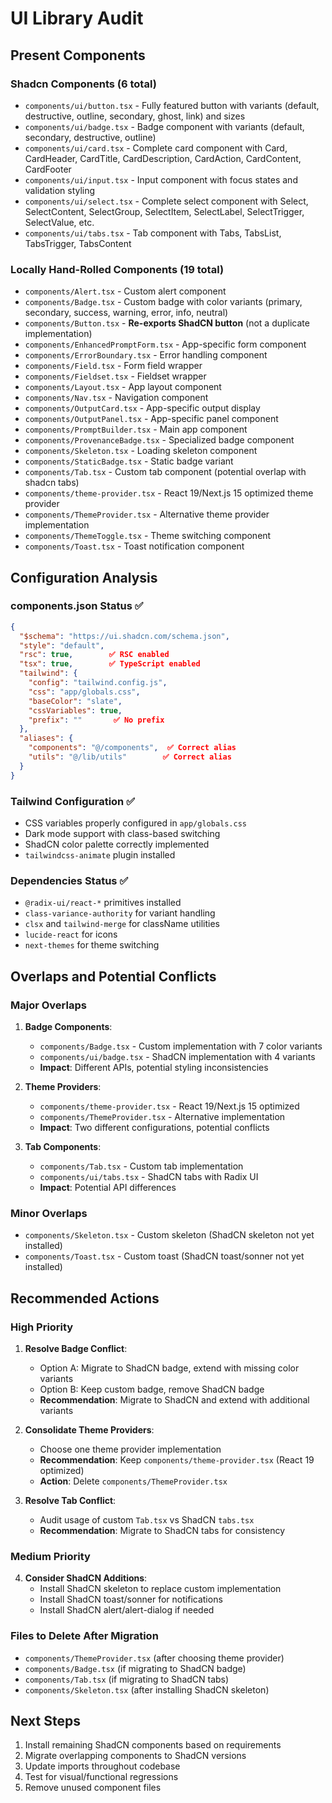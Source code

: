 # UI Library Audit

## Present Components

### Shadcn Components (6 total)

- `components/ui/button.tsx` - Fully featured button with variants (default, destructive, outline, secondary, ghost, link) and sizes
- `components/ui/badge.tsx` - Badge component with variants (default, secondary, destructive, outline)
- `components/ui/card.tsx` - Complete card component with Card, CardHeader, CardTitle, CardDescription, CardAction, CardContent, CardFooter
- `components/ui/input.tsx` - Input component with focus states and validation styling
- `components/ui/select.tsx` - Complete select component with Select, SelectContent, SelectGroup, SelectItem, SelectLabel, SelectTrigger, SelectValue, etc.
- `components/ui/tabs.tsx` - Tab component with Tabs, TabsList, TabsTrigger, TabsContent

### Locally Hand-Rolled Components (19 total)

- `components/Alert.tsx` - Custom alert component
- `components/Badge.tsx` - Custom badge with color variants (primary, secondary, success, warning, error, info, neutral)
- `components/Button.tsx` - **Re-exports ShadCN button** (not a duplicate implementation)
- `components/EnhancedPromptForm.tsx` - App-specific form component
- `components/ErrorBoundary.tsx` - Error handling component
- `components/Field.tsx` - Form field wrapper
- `components/Fieldset.tsx` - Fieldset wrapper
- `components/Layout.tsx` - App layout component
- `components/Nav.tsx` - Navigation component
- `components/OutputCard.tsx` - App-specific output display
- `components/OutputPanel.tsx` - App-specific panel component
- `components/PromptBuilder.tsx` - Main app component
- `components/ProvenanceBadge.tsx` - Specialized badge component
- `components/Skeleton.tsx` - Loading skeleton component
- `components/StaticBadge.tsx` - Static badge variant
- `components/Tab.tsx` - Custom tab component (potential overlap with shadcn tabs)
- `components/theme-provider.tsx` - React 19/Next.js 15 optimized theme provider
- `components/ThemeProvider.tsx` - Alternative theme provider implementation
- `components/ThemeToggle.tsx` - Theme switching component
- `components/Toast.tsx` - Toast notification component

## Configuration Analysis

### components.json Status ✅

```json
{
  "$schema": "https://ui.shadcn.com/schema.json",
  "style": "default",
  "rsc": true,        ✅ RSC enabled
  "tsx": true,        ✅ TypeScript enabled
  "tailwind": {
    "config": "tailwind.config.js",
    "css": "app/globals.css",
    "baseColor": "slate",
    "cssVariables": true,
    "prefix": ""       ✅ No prefix
  },
  "aliases": {
    "components": "@/components",  ✅ Correct alias
    "utils": "@/lib/utils"        ✅ Correct alias
  }
}
```

### Tailwind Configuration ✅

- CSS variables properly configured in `app/globals.css`
- Dark mode support with class-based switching
- ShadCN color palette correctly implemented
- `tailwindcss-animate` plugin installed

### Dependencies Status ✅

- `@radix-ui/react-*` primitives installed
- `class-variance-authority` for variant handling
- `clsx` and `tailwind-merge` for className utilities
- `lucide-react` for icons
- `next-themes` for theme switching

## Overlaps and Potential Conflicts

### Major Overlaps

1. **Badge Components**:
   - `components/Badge.tsx` - Custom implementation with 7 color variants
   - `components/ui/badge.tsx` - ShadCN implementation with 4 variants
   - **Impact**: Different APIs, potential styling inconsistencies

2. **Theme Providers**:
   - `components/theme-provider.tsx` - React 19/Next.js 15 optimized
   - `components/ThemeProvider.tsx` - Alternative implementation
   - **Impact**: Two different configurations, potential conflicts

3. **Tab Components**:
   - `components/Tab.tsx` - Custom tab implementation
   - `components/ui/tabs.tsx` - ShadCN tabs with Radix UI
   - **Impact**: Potential API differences

### Minor Overlaps

- `components/Skeleton.tsx` - Custom skeleton (ShadCN skeleton not yet installed)
- `components/Toast.tsx` - Custom toast (ShadCN toast/sonner not yet installed)

## Recommended Actions

### High Priority

1. **Resolve Badge Conflict**:
   - Option A: Migrate to ShadCN badge, extend with missing color variants
   - Option B: Keep custom badge, remove ShadCN badge
   - **Recommendation**: Migrate to ShadCN and extend with additional variants

2. **Consolidate Theme Providers**:
   - Choose one theme provider implementation
   - **Recommendation**: Keep `components/theme-provider.tsx` (React 19 optimized)
   - **Action**: Delete `components/ThemeProvider.tsx`

3. **Resolve Tab Conflict**:
   - Audit usage of custom `Tab.tsx` vs ShadCN `tabs.tsx`
   - **Recommendation**: Migrate to ShadCN tabs for consistency

### Medium Priority

4. **Consider ShadCN Additions**:
   - Install ShadCN skeleton to replace custom implementation
   - Install ShadCN toast/sonner for notifications
   - Install ShadCN alert/alert-dialog if needed

### Files to Delete After Migration

- `components/ThemeProvider.tsx` (after choosing theme provider)
- `components/Badge.tsx` (if migrating to ShadCN badge)
- `components/Tab.tsx` (if migrating to ShadCN tabs)
- `components/Skeleton.tsx` (after installing ShadCN skeleton)

## Next Steps

1. Install remaining ShadCN components based on requirements
2. Migrate overlapping components to ShadCN versions
3. Update imports throughout codebase
4. Test for visual/functional regressions
5. Remove unused component files
